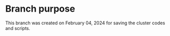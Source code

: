# Branch purpose
This branch was created on February 04, 2024 for saving the cluster codes and scripts.
